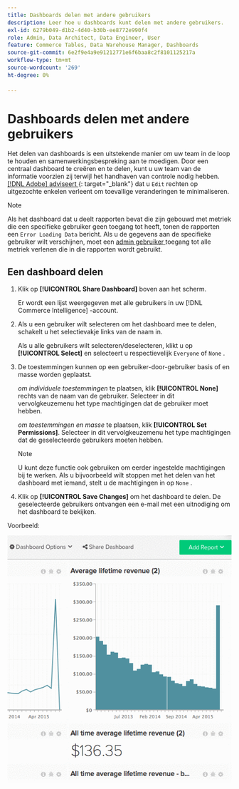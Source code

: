 ```yaml
---
title: Dashboards delen met andere gebruikers
description: Leer hoe u dashboards kunt delen met andere gebruikers.
exl-id: 6279b049-d1b2-4d40-b30b-ee8772e990f4
role: Admin, Data Architect, Data Engineer, User
feature: Commerce Tables, Data Warehouse Manager, Dashboards
source-git-commit: 6e2f9e4a9e91212771e6f6baa8c2f8101125217a
workflow-type: tm+mt
source-wordcount: '269'
ht-degree: 0%

---
```


# Dashboards delen met andere gebruikers

Het delen van dashboards is een uitstekende manier om uw team in de loop te houden en samenwerkingsbespreking aan te moedigen. Door een centraal dashboard te creëren en te delen, kunt u uw team van de informatie voorzien zij terwijl het handhaven van controle nodig hebben. [[!DNL Adobe]  adviseert ](../../best-practices/share-dashboard-best-practice.md){: target="_blank"} dat u `Edit` rechten op uitgezochte enkelen verleent om toevallige veranderingen te minimaliseren.

>[!NOTE]
>
>Als het dashboard dat u deelt rapporten bevat die zijn gebouwd met metriek die een specifieke gebruiker geen toegang tot heeft, tonen de rapporten een `Error Loading Data` bericht. Als u de gegevens aan de specifieke gebruiker wilt verschijnen, moet een [ admin gebruiker ](../../administrator/user-management/user-management.md) toegang tot alle metriek verlenen die in die rapporten wordt gebruikt.

## Een dashboard delen

1. Klik op **[!UICONTROL Share Dashboard]** boven aan het scherm.

   Er wordt een lijst weergegeven met alle gebruikers in uw [!DNL Commerce Intelligence] -account.

1. Als u een gebruiker wilt selecteren om het dashboard mee te delen, schakelt u het selectievakje links van de naam in.

   Als u alle gebruikers wilt selecteren/deselecteren, klikt u op **[!UICONTROL Select]** en selecteert u respectievelijk `Everyone` of `None` .

1. De toestemmingen kunnen op een gebruiker-door-gebruiker basis of en masse worden geplaatst.

   *om individuele toestemmingen* te plaatsen, klik **[!UICONTROL None]** rechts van de naam van de gebruiker. Selecteer in dit vervolgkeuzemenu het type machtigingen dat de gebruiker moet hebben.

   *om toestemmingen en masse* te plaatsen, klik **[!UICONTROL Set Permissions]**. Selecteer in dit vervolgkeuzemenu het type machtigingen dat de geselecteerde gebruikers moeten hebben.

   >[!NOTE]
   >
   >U kunt deze functie ook gebruiken om eerder ingestelde machtigingen bij te werken. Als u bijvoorbeeld wilt stoppen met het delen van het dashboard met iemand, stelt u de machtigingen in op `None` .

1. Klik op **[!UICONTROL Save Changes]** om het dashboard te delen. De geselecteerde gebruikers ontvangen een e-mail met een uitnodiging om het dashboard te bekijken.

Voorbeeld:

![ aandeel dashboard ](../../assets/Share_Dashboards.gif)
